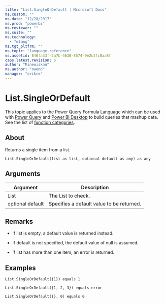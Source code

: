 ```yaml
---
title: "List.SingleOrDefault | Microsoft Docs"
ms.custom: ""
ms.date: "12/28/2017"
ms.prod: "powerbi"
ms.reviewer: ""
ms.suite: ""
ms.technology: 
  - "mlang"
ms.tgt_pltfrm: ""
ms.topic: "language-reference"
ms.assetid: 846fa33f-2a7b-4630-8674-9e2b2fc0aa8f
caps.latest.revision: 5
author: "Minewiskan"
ms.author: "owend"
manager: "erikre"
---
```

# List.SingleOrDefault
This topic applies to the Power Query Formula Language which can be used with [Power Query](https://support.office.com/article/Introduction-to-Microsoft-Power-Query-for-Excel-6E92E2F4-2079-4E1F-BAD5-89F6269CD605) and [Power BI Desktop](http://go.microsoft.com/fwlink/p/?LinkId=618607) to build queries that mashup data. See the list of [function categories](https://msdn.microsoft.com/en-us/library/mt211003.aspx).  
  
## About  
Returns a single item from a list.  
  
```  
List.SingleOrDefault(list as list, optional default as any) as any  
```  
  
## Arguments  
  
|Argument|Description|  
|------------|---------------|  
|List|The List to check.|  
|optional default|Specifies a default value to be returned.|  
  
## <a name="__toc360789261"></a>Remarks  
  
-   If list is empty, a default value is returned instead.  
  
-   If default is not specified, the default value of null is assumed.  
  
-   If list has more than one item, an error is returned.  
  
## Examples  
  
```  
List.SingleOrDefault({1}) equals 1  
```  
  
```  
List.SingleOrDefault({1, 2, 3}) equals error  
```  
  
```  
List.SingleOrDefault({}, 0) equals 0  
```  
